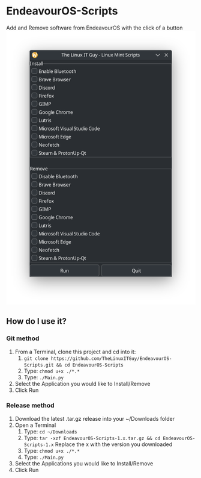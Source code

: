 # EndeavourOS-Scripts
Add and Remove software from EndeavourOS with the click of a button
![](<Screenshot/Screenshot.png>)
## How do I use it?

### Git method
1. From a Terminal, clone this project and cd into it: 
    1. `git clone https://github.com/TheLinuxITGuy/EndeavourOS-Scripts.git && cd EndeavourOS-Scripts`
    2. Type: `chmod u+x ./*.*`
    3. Type: `./Main.py`
4. Select the Application you would like to Install/Remove
5. Click Run

### Release method
1. Download the latest .tar.gz release into your ~/Downloads folder
2. Open a Terminal
    1. Type: `cd ~/Downloads`
    2. Type: `tar -xzf EndeavourOS-Scripts-1.x.tar.gz && cd EndeavourOS-Scripts-1.x` Replace the x with the version you downloaded
    3. Type: `chmod u+x ./*.*`
    4. Type: `./Main.py`
3. Select the Applications you would like to Install/Remove
4. Click Run
